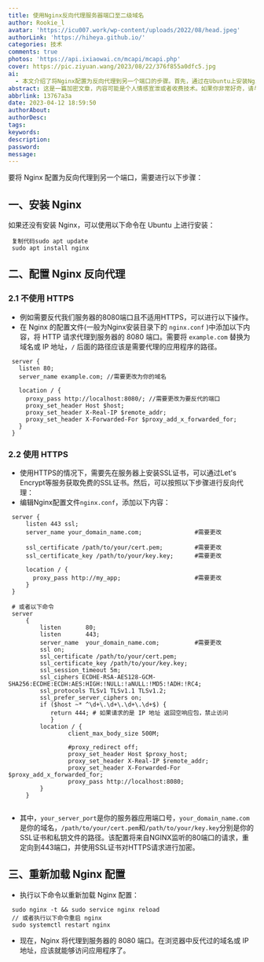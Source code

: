 ```yaml
---
title: 使用Nginx反向代理服务器端口至二级域名
author: Rookie_l
avatar: 'https://icu007.work/wp-content/uploads/2022/08/head.jpeg'
authorLink: 'https://hiheya.github.io/'
categories: 技术
comments: true
photos: 'https://api.ixiaowai.cn/mcapi/mcapi.php'
cover: https://pic.ziyuan.wang/2023/08/22/376f855a0dfc5.jpg
ai: 
  - 本文介绍了将Nginx配置为反向代理到另一个端口的步骤。首先，通过在Ubuntu上安装Nginx来准备环境。然后，根据是否需要使用HTTPS，进行不同的配置。对于不使用HTTPS的情况下，可以在Nginx的配置文件中添加相应的内容，将HTTP请求代理到服务器的指定端口。对于使用HTTPS的情况下，需要先在服务器上安装SSL证书，并修改Nginx配置文件包括SSL相关信息和反向代理的配置。最后，重新加载或重启Nginx以使配置生效。通过以上步骤完成后，Nginx会将流量转发到指定的端口，从而实现反向代理的功能。
abstract: 这是一篇加密文章，内容可能是个人情感宣泄或者收费技术。如果你非常好奇，请与我联系。
abbrlink: 13767a3a
date: 2023-04-12 18:59:50
authorAbout:
authorDesc:
tags:
keywords:
description:
password:
message:
---
```


要将 Nginx 配置为反向代理到另一个端口，需要进行以下步骤：

## 一、安装 Nginx

如果还没有安装 Nginx，可以使用以下命令在 Ubuntu 上进行安装：

```
 复制代码sudo apt update
 sudo apt install nginx
```

## 二、配置 Nginx 反向代理

### 2.1 不使用 HTTPS 

- 例如需要反代我们服务器的8080端口且不适用HTTPS，可以进行以下操作。
- 在 Nginx 的配置文件(一般为Nginx安装目录下的 `nginx.conf` )中添加以下内容，将 HTTP 请求代理到服务器的 8080 端口。需要将 `example.com` 替换为域名或 IP 地址，`/` 后面的路径应该是需要代理的应用程序的路径。

```
 server {
   listen 80;
   server_name example.com; //需要更改为你的域名
 
   location / {
     proxy_pass http://localhost:8080/; //需要更改为要反代的端口
     proxy_set_header Host $host;
     proxy_set_header X-Real-IP $remote_addr;
     proxy_set_header X-Forwarded-For $proxy_add_x_forwarded_for;
   }
 }
```

### 2.2 使用 HTTPS

- 使用HTTPS的情况下，需要先在服务器上安装SSL证书，可以通过Let's Encrypt等服务获取免费的SSL证书。然后，可以按照以下步骤进行反向代理：
- 编辑Nginx配置文件`nginx.conf`，添加以下内容：

```
 server {
     listen 443 ssl;
     server_name your_domain_name.com;               #需要更改
 
     ssl_certificate /path/to/your/cert.pem;         #需要更改
     ssl_certificate_key /path/to/your/key.key;      #需要更改
 
     location / {
       proxy_pass http://my_app;                     #需要更改
     }
 }
 
 # 或者以下命令
 server 
     {
         listen       80;
         listen       443;
         server_name  your_domain_name.com;          #需要更改
         ssl on;
         ssl_certificate /path/to/your/cert.pem;
         ssl_certificate_key /path/to/your/key.key;
         ssl_session_timeout 5m;
         ssl_ciphers ECDHE-RSA-AES128-GCM-SHA256:ECDHE:ECDH:AES:HIGH:!NULL:!aNULL:!MD5:!ADH:!RC4;  
         ssl_protocols TLSv1 TLSv1.1 TLSv1.2;  
         ssl_prefer_server_ciphers on;
         if ($host ~* ^\d+\.\d+\.\d+\.\d+$) { 
            return 444; # 如果请求的是 IP 地址 返回空响应包，禁止访问
            }
         location / {
                 client_max_body_size 500M;
 
                 #proxy_redirect off;
                 proxy_set_header Host $proxy_host;
                 proxy_set_header X-Real-IP $remote_addr;
                 proxy_set_header X-Forwarded-For $proxy_add_x_forwarded_for;
                 proxy_pass http://localhost:8080;
         }
     }
 
```

- 其中，`your_server_port`是你的服务器应用端口号，`your_domain_name.com`是你的域名，`/path/to/your/cert.pem`和`/path/to/your/key.key`分别是你的SSL证书和私钥文件的路径。该配置将来自NGINX监听的80端口的请求，重定向到443端口，并使用SSL证书对HTTPS请求进行加密。

## 三、重新加载 Nginx 配置

- 执行以下命令以重新加载 Nginx 配置：

```
 sudo nginx -t && sudo service nginx reload
 // 或者执行以下命令重启 nginx
 sudo systemctl restart nginx
```

- 现在，Nginx 将代理到服务器的 8080 端口。在浏览器中反代过的域名或 IP 地址，应该就能够访问应用程序了。

